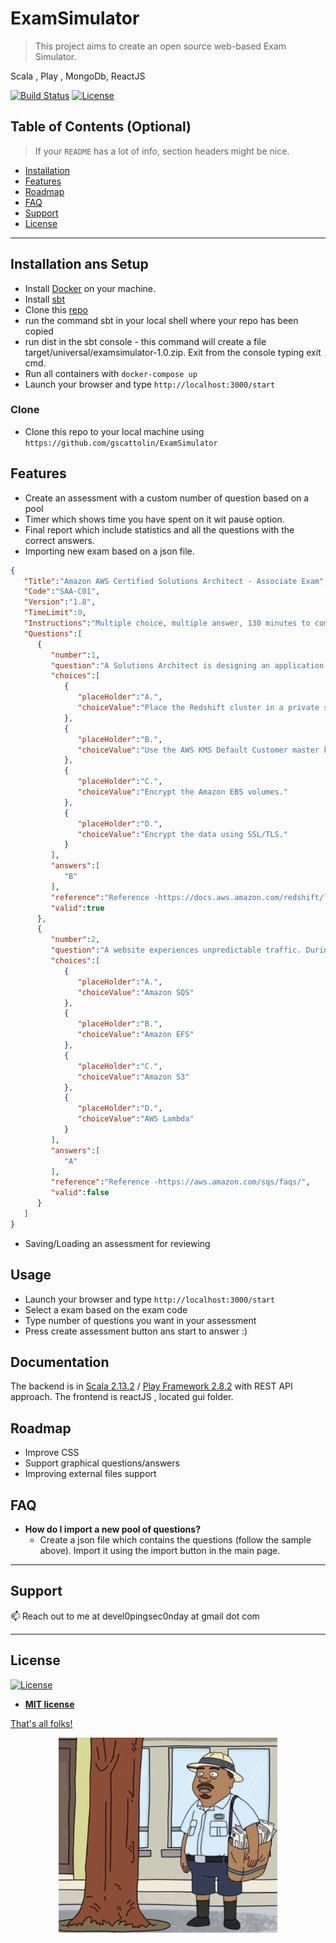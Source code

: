 # ExamSimulator

> This project aims to create an open source web-based Exam Simulator. 

Scala , Play , MongoDb, ReactJS

[![Build Status](https://travis-ci.org/doge/wow.svg)](https://travis-ci.org/doge/wow)
[![License](http://img.shields.io/:license-mit-blue.svg)](http://doge.mit-license.org)

## Table of Contents (Optional)

> If your `README` has a lot of info, section headers might be nice.

- [Installation](#installation)
- [Features](#features)
- [Roadmap](#roadmap)
- [FAQ](#faq)
- [Support](#support)
- [License](#license)

---

## Installation ans Setup

- Install [Docker](https://hub.docker.com/)  on your machine.
- Install [sbt](https://www.scala-sbt.org/1.x/docs/Setup.html) 
- Clone this [repo](https://github.com/gscattolin/ExamSimulator)
- run the command sbt in your local shell where your repo has been copied
- run dist in the sbt console - this command will create a file target/universal/examsimulator-1.0.zip. Exit from the console typing exit cmd.
- Run all containers with `docker-compose up`
- Launch your browser and type `http://localhost:3000/start`

### Clone

- Clone this repo to your local machine using `https://github.com/gscattolin/ExamSimulator`

## Features

- Create an assessment with a custom number of question based on a pool
- Timer which shows time you have spent on it wit pause option.
- Final report which include statistics and all the questions with the correct answers.
- Importing new exam based on a json file.
```json
{
   "Title":"Amazon AWS Certified Solutions Architect - Associate Exam",
   "Code":"SAA-C01",
   "Version":"1.8",
   "TimeLimit":0,
   "Instructions":"Multiple choice, multiple answer, 130 minutes to complete",
   "Questions":[
      {
         "number":1,
         "question":"A Solutions Architect is designing an application that will encrypt all data in an Amazon Redshift cluster.Which action will encrypt the data at rest?",
         "choices":[
            {
               "placeHolder":"A.",
               "choiceValue":"Place the Redshift cluster in a private subnet."
            },
            {
               "placeHolder":"B.",
               "choiceValue":"Use the AWS KMS Default Customer master key."
            },
            {
               "placeHolder":"C.",
               "choiceValue":"Encrypt the Amazon EBS volumes."
            },
            {
               "placeHolder":"D.",
               "choiceValue":"Encrypt the data using SSL/TLS."
            }
         ],
         "answers":[
            "B"
         ],
         "reference":"Reference -https://docs.aws.amazon.com/redshift/latest/mgmt/working-with-db-encryption.html",
         "valid":true
      },
      {
         "number":2,
         "question":"A website experiences unpredictable traffic. During peak traffic times, the database is unable to keep up with the write request.Which AWS service will help decouple the web application from the database?",
         "choices":[
            {
               "placeHolder":"A.",
               "choiceValue":"Amazon SQS"
            },
            {
               "placeHolder":"B.",
               "choiceValue":"Amazon EFS"
            },
            {
               "placeHolder":"C.",
               "choiceValue":"Amazon S3"
            },
            {
               "placeHolder":"D.",
               "choiceValue":"AWS Lambda"
            }
         ],
         "answers":[
            "A"
         ],
         "reference":"Reference -https://aws.amazon.com/sqs/faqs/",
         "valid":false
      }
   ]
}
```
- Saving/Loading an assessment for reviewing

## Usage 

- Launch your browser and type `http://localhost:3000/start`
- Select a exam based on the exam code
- Type number of questions you want in your assessment
- Press create assessment button ans start to answer :)

## Documentation 

The backend is in [Scala 2.13.2](https://www.scala-lang.org/) / [Play Framework 2.8.2](https://www.playframework.com/) with REST API approach. 
The frontend is reactJS , located gui folder. 

## Roadmap
- Improve CSS
- Support graphical questions/answers
- Improving external files support

## FAQ

- **How do I import a new pool of questions?**
    - Create a json file which contains the questions (follow the sample above). Import it using the import button in the main page.

---

## Support

📫 Reach out to me at devel0pingsec0nday  at gmail dot com

---

## License

[![License](http://img.shields.io/:license-mit-blue.svg?style=flat-square)](http://badges.mit-license.org)

- **[MIT license](http://opensource.org/licenses/mit-license.php)**

[That's all folks!](https://giphy.com/gifs/qPVzemjFi150Q)

<p align="center">
  <img src="./docs/BugRickMorty.gif" width="350" title="That's all folks!">
</p>
